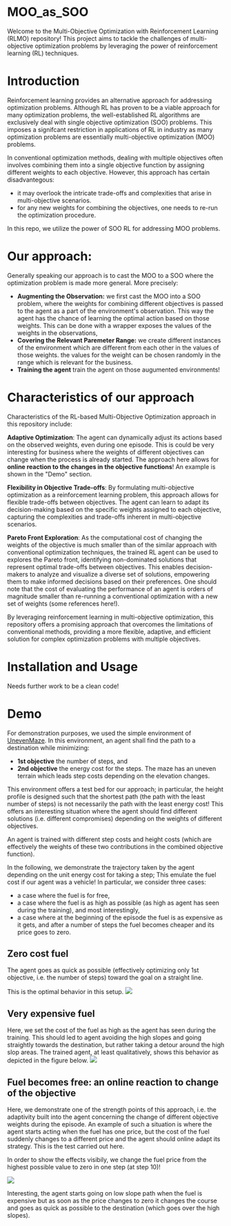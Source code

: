# MOO_as_SOO
Welcome to the Multi-Objective Optimization with Reinforcement Learning (RLMO) repository! This project aims to tackle the challenges of multi-objective optimization problems by leveraging the power of reinforcement learning (RL) techniques.

# Introduction
Reinforcement learning provides an alternative approach for addressing optimization problems. 
Although RL has proven to be a viable approach for many optimization problems, the well-established RL algorithms are 
exclusively deal with single objective optimization (SOO) problems. This imposes a signifcant restriction in 
applications of RL in industry as many optimization problems are essentially multi-objective optimization (MOO)
problems.

In conventional optimization methods, dealing with multiple objectives often involves combining 
them into a single objective function by assigning different weights to each objective. However,
this approach has certain disadvantegous:
- it may overlook the intricate trade-offs and complexities that arise in multi-objective 
scenarios.
- for any new weights for combining the objectives, one needs to re-run the optimization procedure.

In this repo, we utilize the power of SOO RL for addressing MOO problems. 

# Our approach:
Generally speaking our approach is to cast the MOO to a SOO where the optimization problem is made more general. 
More precisely:
- **Augmenting the Observation:** we first cast the MOO into a SOO problem, where the weights for combining different objectives is passed to the agent 
as a part of the environment's observation. This way the agent has the chance of learning the optimal action based on those weights. This can be done with a wrapper
exposes the values of the weights in the observations,
- **Covering the Relevant Paremeter Range:** we create different instances of the environment which are different from each other in the values of those weights.
the values for the weight can be chosen randomly in the range which is relevant for the business.
- **Training the agent** train the agent on those augumented environments! 

# Characteristics of our approach
Characteristics of the RL-based Multi-Objective Optimization approach in this repository include:

**Adaptive Optimization**: The agent can dynamically
adjust its actions based on the observed weights, even during one episode. This is could be very interesting 
for business where the weights of different objectives can change when the process is already started. The approach here allows for
**online reaction to the changes in the objective functions**! An example is shown in the "Demo" section.

**Flexibility in Objective Trade-offs**: By formulating multi-objective optimization as a reinforcement learning 
problem, this approach allows for flexible trade-offs between objectives. 
The agent can learn to adapt its decision-making based on the specific weights assigned to each objective, capturing the
complexities and trade-offs inherent in multi-objective scenarios.

**Pareto Front Exploration**: As the computational cost of changing the weights of the objective is much smaller than of 
the similar approach with conventional
optimization techniques, the trained RL agent can be used to explores the Pareto front, 
identifying non-dominated solutions that represent optimal trade-offs between objectives. This enables decision-makers to analyze and visualize a diverse set of solutions,
empowering them to make informed decisions based on their preferences. One should note that the cost of evaluating the performance of an agent is orders of magnitude smaller 
than re-running a conventional optimization with a new set of weights (some references here!).

By leveraging reinforcement learning in multi-objective optimization, this repository offers a promising approach that overcomes the limitations of conventional methods, providing a more flexible, adaptive, and efficient solution for complex optimization problems with multiple objectives.

# Installation and Usage
Needs further work to be a clean code!

# Demo
For demonstration purposes, we used the simple environment of [UnevenMaze](https://github.com/nima-siboni/uneven_maze). 
In this environment, an agent shall find the path to a destination while minimizing:
- **1st objective** the number of steps, and
- **2nd objective** the energy cost for the steps. The maze has an uneven terrain which leads step costs depending on the elevation changes.

This environment offers a test bed for our approach; in particular, the height profile is designed such that
the shortest path (the path with the least number of steps) is not necessarily the path with the least energy cost! This 
offers an interesting situation where the agent should find different solutions (i.e. different compromises) depending on
the weights of different objectives. 

An agent is trained with different step costs and height costs (which are effectively the weights of these two contributions in the combined objective function).

In the following, we demonstrate the trajectory taken by the agent depending on the unit energy cost for taking a step; This 
emulate the fuel cost if our agent was a vehicle! In particular, we consider three cases:

- a case where the fuel is for free,
- a case where the fuel is as high as possible (as high as agent has seen during the training), and most interestingly,
- a case where at the beginning of the episode the fuel is as expensive as it gets, and after a number of steps
the fuel becomes cheaper and its price goes to zero.

## Zero cost fuel
The agent goes as quick as possible (effectively optimizing only 1st objective, i.e. the number of steps) toward the goal on a straight line.

This is the optimal behavior in this setup.
![](images/step_10.png)

## Very expensive fuel
Here, we set the cost of the fuel as high as the agent has seen during the training. This should led to agent avoiding the high slopes and going straightly towards
the destination, but rather taking a detour around the high slop areas. The trained agent, at least qualitatively, shows this behavior as depicted in the figure below.
![](images/step_40.png)

## Fuel becomes free: an online reaction to change of the objective
Here, we demonstrate one of the strength points of this approach, i.e. the adaptivity built into the agent concerning the change of different 
objective weights during the episode. An example of such a situation is where the agent starts acting when the fuel has one price, but the 
cost of the fuel suddenly changes to a different price and the agent should online adapt its strategy. This is the test carried out here.

In order to show the effects visibily, we change the fuel price from the highest possible value to zero in one step (at step 10)!


![](images/step_21.png)

Interesting, the agent starts going on low slope path when the fuel is expensive but as soon as the price
changes to zero it changes the course and goes as quick as possible to the destination (which goes over the high slopes).
